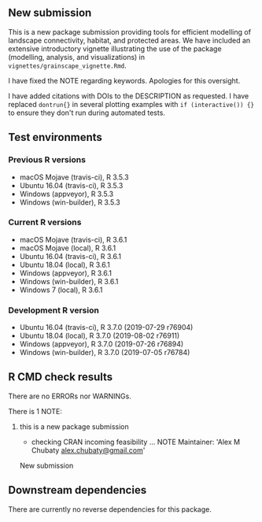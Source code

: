 ## New submission

This is a new package submission providing tools for efficient modelling of landscape connectivity, habitat, and protected areas.
We have included an extensive introductory vignette illustrating the use of the package (modelling, analysis, and visualizations) in `vignettes/grainscape_vignette.Rmd`.

I have fixed the NOTE regarding keywords. Apologies for this oversight.

I have added citations with DOIs to the DESCRIPTION as requested.
I have replaced `dontrun{}` in several plotting examples with `if (interactive()) {}` to ensure they don't run during automated tests.

## Test environments

### Previous R versions
* macOS Mojave       (travis-ci), R 3.5.3
* Ubuntu 16.04       (travis-ci), R 3.5.3
* Windows             (appveyor), R 3.5.3
* Windows          (win-builder), R 3.5.3

### Current R versions
* macOS Mojave       (travis-ci), R 3.6.1
* macOS Mojave           (local), R 3.6.1
* Ubuntu 16.04       (travis-ci), R 3.6.1
* Ubuntu 18.04           (local), R 3.6.1
* Windows             (appveyor), R 3.6.1
* Windows          (win-builder), R 3.6.1
* Windows 7              (local), R 3.6.1

### Development R version
* Ubuntu 16.04       (travis-ci), R 3.7.0 (2019-07-29 r76904)
* Ubuntu 18.04           (local), R 3.7.0 (2019-08-02 r76911)
* Windows             (appveyor), R 3.7.0 (2019-07-26 r76894)
* Windows          (win-builder), R 3.7.0 (2019-07-05 r76784)

## R CMD check results

There are no ERRORs nor WARNINGs.

There is 1 NOTE:

1. this is a new package submission

    * checking CRAN incoming feasibility ... NOTE
    Maintainer: 'Alex M Chubaty <alex.chubaty@gmail.com>'
    
    New submission

## Downstream dependencies

There are currently no reverse dependencies for this package.
